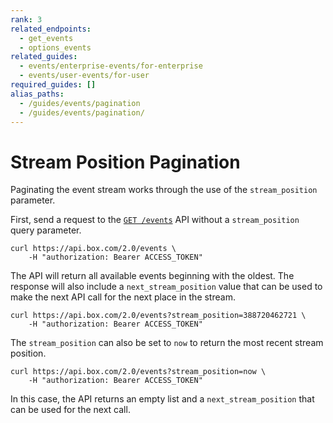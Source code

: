 ```yaml
---
rank: 3
related_endpoints:
  - get_events
  - options_events
related_guides:
  - events/enterprise-events/for-enterprise
  - events/user-events/for-user
required_guides: []
alias_paths:
  - /guides/events/pagination
  - /guides/events/pagination/
---
```


# Stream Position Pagination

Paginating the event stream works through the use of the `stream_position`
parameter.

First, send a request to the [`GET /events`](e://get_events) API without a
`stream_position` query parameter.

```curl
curl https://api.box.com/2.0/events \
    -H "authorization: Bearer ACCESS_TOKEN"
```

The API will return all available events beginning with the oldest. The response
will also include a `next_stream_position` value that can be used to make the
next API call for the next place in the stream.

```curl
curl https://api.box.com/2.0/events?stream_position=388720462721 \
    -H "authorization: Bearer ACCESS_TOKEN"
```

The `stream_position` can also be set to `now` to return the most recent stream
position.

```curl
curl https://api.box.com/2.0/events?stream_position=now \
    -H "authorization: Bearer ACCESS_TOKEN"
```

In this case, the API returns an empty list and a `next_stream_position` that
can be used for the next call.
